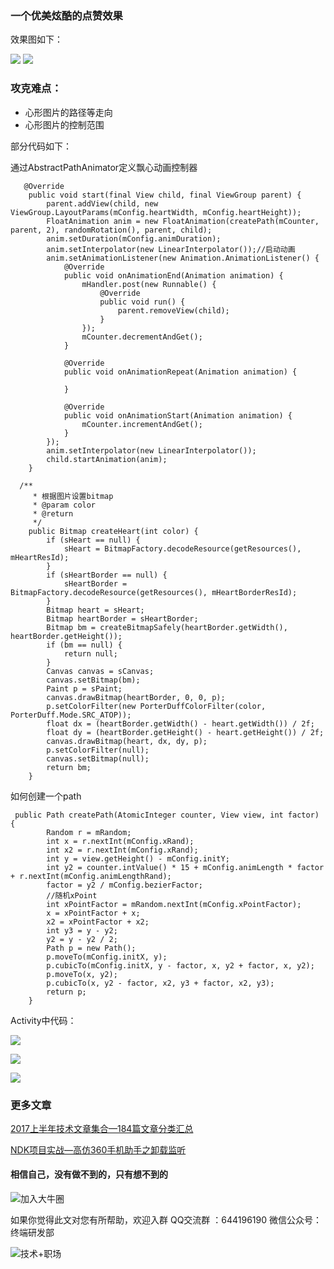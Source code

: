 ### 一个优美炫酷的点赞效果

效果图如下：


![](http://upload-images.jianshu.io/upload_images/4614633-e1e2636646e05cf2.gif?imageMogr2/auto-orient/strip)
![](http://upload-images.jianshu.io/upload_images/4614633-cd59e0c2f37ed976.gif?imageMogr2/auto-orient/strip)




### 攻克难点：
- 心形图片的路径等走向
-  心形图片的控制范围


部分代码如下：

通过AbstractPathAnimator定义飘心动画控制器

```
   @Override
    public void start(final View child, final ViewGroup parent) {
        parent.addView(child, new ViewGroup.LayoutParams(mConfig.heartWidth, mConfig.heartHeight));
        FloatAnimation anim = new FloatAnimation(createPath(mCounter, parent, 2), randomRotation(), parent, child);
        anim.setDuration(mConfig.animDuration);
        anim.setInterpolator(new LinearInterpolator());//启动动画
        anim.setAnimationListener(new Animation.AnimationListener() {
            @Override
            public void onAnimationEnd(Animation animation) {
                mHandler.post(new Runnable() {
                    @Override
                    public void run() {
                        parent.removeView(child);
                    }
                });
                mCounter.decrementAndGet();
            }

            @Override
            public void onAnimationRepeat(Animation animation) {

            }

            @Override
            public void onAnimationStart(Animation animation) {
                mCounter.incrementAndGet();
            }
        });
        anim.setInterpolator(new LinearInterpolator());
        child.startAnimation(anim);
    }
```

```
  /**
     * 根据图片设置bitmap
     * @param color
     * @return
     */
    public Bitmap createHeart(int color) {
        if (sHeart == null) {
            sHeart = BitmapFactory.decodeResource(getResources(), mHeartResId);
        }
        if (sHeartBorder == null) {
            sHeartBorder = BitmapFactory.decodeResource(getResources(), mHeartBorderResId);
        }
        Bitmap heart = sHeart;
        Bitmap heartBorder = sHeartBorder;
        Bitmap bm = createBitmapSafely(heartBorder.getWidth(), heartBorder.getHeight());
        if (bm == null) {
            return null;
        }
        Canvas canvas = sCanvas;
        canvas.setBitmap(bm);
        Paint p = sPaint;
        canvas.drawBitmap(heartBorder, 0, 0, p);
        p.setColorFilter(new PorterDuffColorFilter(color, PorterDuff.Mode.SRC_ATOP));
        float dx = (heartBorder.getWidth() - heart.getWidth()) / 2f;
        float dy = (heartBorder.getHeight() - heart.getHeight()) / 2f;
        canvas.drawBitmap(heart, dx, dy, p);
        p.setColorFilter(null);
        canvas.setBitmap(null);
        return bm;
    }

```
如何创建一个path
```
 public Path createPath(AtomicInteger counter, View view, int factor) {
        Random r = mRandom;
        int x = r.nextInt(mConfig.xRand);
        int x2 = r.nextInt(mConfig.xRand);
        int y = view.getHeight() - mConfig.initY;
        int y2 = counter.intValue() * 15 + mConfig.animLength * factor + r.nextInt(mConfig.animLengthRand);
        factor = y2 / mConfig.bezierFactor;
        //随机xPoint
        int xPointFactor = mRandom.nextInt(mConfig.xPointFactor);
        x = xPointFactor + x;
        x2 = xPointFactor + x2;
        int y3 = y - y2;
        y2 = y - y2 / 2;
        Path p = new Path();
        p.moveTo(mConfig.initX, y);
        p.cubicTo(mConfig.initX, y - factor, x, y2 + factor, x, y2);
        p.moveTo(x, y2);
        p.cubicTo(x, y2 - factor, x2, y3 + factor, x2, y3);
        return p;
    }
```

Activity中代码：

![](http://upload-images.jianshu.io/upload_images/4614633-3dcfbfbe01ea8295.png?imageMogr2/auto-orient/strip%7CimageView2/2/w/1240)

![](http://upload-images.jianshu.io/upload_images/4614633-1f6974c4cc4bb648.png?imageMogr2/auto-orient/strip%7CimageView2/2/w/1240)

![](http://upload-images.jianshu.io/upload_images/4614633-50ed7cde92899ffd.gif?imageMogr2/auto-orient/strip)

### 更多文章

[ 2017上半年技术文章集合—184篇文章分类汇总](http://blog.csdn.net/androidstarjack/article/details/77923753)

[ NDK项目实战—高仿360手机助手之卸载监听](http://blog.csdn.net/androidstarjack/article/details/77984865)

#### 相信自己，没有做不到的，只有想不到的

![加入大牛圈](http://img.blog.csdn.net/20170910215455020?watermark/2/text/aHR0cDovL2Jsb2cuY3Nkbi5uZXQvYW5kcm9pZHN0YXJqYWNr/font/5a6L5L2T/fontsize/400/fill/I0JBQkFCMA==/dissolve/70/gravity/SouthEast)

 如果你觉得此文对您有所帮助，欢迎入群 QQ交流群 ：644196190
微信公众号：终端研发部

![技术+职场](https://user-gold-cdn.xitu.io/2017/8/1/d354d51a5c58fb8a5ba576f2d9ea7a8e)


